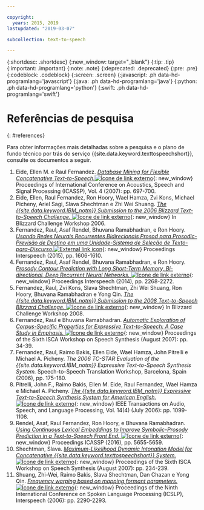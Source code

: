 ```yaml
---

copyright:
  years: 2015, 2019
lastupdated: "2019-03-07"

subcollection: text-to-speech

---
```


{:shortdesc: .shortdesc}
{:new_window: target="_blank"}
{:tip: .tip}
{:important: .important}
{:note: .note}
{:deprecated: .deprecated}
{:pre: .pre}
{:codeblock: .codeblock}
{:screen: .screen}
{:javascript: .ph data-hd-programlang='javascript'}
{:java: .ph data-hd-programlang='java'}
{:python: .ph data-hd-programlang='python'}
{:swift: .ph data-hd-programlang='swift'}

# Referências de pesquisa
{: #references}

Para obter informações mais detalhadas sobre a pesquisa e o plano de fundo técnico por trás do serviço {{site.data.keyword.texttospeechshort}}, consulte os documentos a seguir.

1.  Eide, Ellen M. e Raul Fernandez. [*Database Mining for Flexible Concatenative Text-to-Speech.*![Ícone de link externo](../../icons/launch-glyph.svg "Ícone de link externo")](http://ieeexplore.ieee.org/xpl/articleDetails.jsp?arnumber=4218196){: new_window} Proceedings of International Conference on Acoustics, Speech and Signal Processing (ICASSP), Vol. 4 (2007): pp. 697-700.
1.  Eide, Ellen, Raul Fernandez, Ron Hoory, Wael Hamza, Zvi Kons, Michael Picheny, Ariel Sagi, Slava Shechtman e Zhi Wei Shuang. [*The {{site.data.keyword.IBM_notm}} Submission to the 2006 Blizzard Text-to-Speech Challenge.* ![Ícone de link externo](../../icons/launch-glyph.svg "Ícone de link externo")](http://www.festvox.org/blizzard/bc2006/ibm_blizzard2006.pdf){: new_window} In Blizzard Challenge Workshop 2006.
1.  Fernandez, Raul, Asaf Rendel, Bhuvana Ramabhadran, e Ron Hoory. [*Usando Redes Neurais Recurrentes Bidirecionais Prosod para Prosodic-Previsão de Destino em uma Unidade-Sistema de Seleção de Texto-para-Discurso.*![External link icon](../../icons/launch-glyph.svg "External link icon")](https://www.researchgate.net/publication/295080074_Using_Deep_Bidirectional_Recurrent_Neural_Networks_for_Prosodic-Target_Prediction_in_a_Unit-Selection_Text-to-Speech_System){: new_window} Proceedings Interspeech (2015), pp. 1606-1610.
1.  Fernandez, Raul, Asaf Rendel, Bhuvana Ramabhadran, e Ron Hoory. [*Prosody Contour Prediction with Long Short-Term Memory, Bi-directional, Deep Recurrent Neural Networks.* ![Ícone de link externo](../../icons/launch-glyph.svg "Ícone de link externo")](https://www.researchgate.net/publication/267154161_Prosody_Contour_Prediction_with_Long_Short-Term_Memory_Bi-Directional_Deep_Recurrent_Neural_Networks){: new_window} Proceedings Interspeech (2014), pp. 2268-2272.
1.  Fernandez, Raul, Zvi Kons, Slava Shechtman, Zhi Wei Shuang, Ron Hoory, Bhuvana Ramabhadran e Yong Qin. [*The {{site.data.keyword.IBM_notm}} Submission to the 2008 Text-to-Speech Blizzard Challenge.* ![Ícone de link externo](../../icons/launch-glyph.svg "Ícone de link externo")](http://festvox.org/blizzard/bc2008/ibm_Blizzard2008.pdf){: new_window} In Blizzard Challenge Workshop 2008.
1.  Fernandez, Raul e Bhuvana Ramabhadran. [*Automatic Exploration of Corpus-Specific Properties for Expressive Text-to-Speech: A Case Study in Emphasis.* ![Ícone de link externo](../../icons/launch-glyph.svg "Ícone de link externo")](http://www.isca-speech.org/archive_open/archive_papers/ssw6/ssw6_034.pdf){: new_window} Proceedings of the Sixth ISCA Workshop on Speech Synthesis (August 2007): pp. 34-39.
1.  Fernandez, Raul, Raimo Bakis, Ellen Eide, Wael Hamza, John Pitrelli e Michael A. Picheny. *The 2006 TC-STAR Evaluation of the {{site.data.keyword.IBM_notm}} Expressive Text-to-Speech Synthesis System.* Speech-to-Speech Translation Workshop, Barcelona, Spain (2006), pp. 175-180.
1.  Pitrelli, John F., Raimo Bakis, Ellen M. Eide, Raul Fernandez, Wael Hamza e Michael A. Picheny. [*The {{site.data.keyword.IBM_notm}} Expressive Text-to-Speech Synthesis System for American English.* ![Ícone de link externo](../../icons/launch-glyph.svg "Ícone de link externo")](http://ieeexplore.ieee.org/xpl/login.jsp?tp=&arnumber=1643639&url=http%3A%2F%2Fieeexplore.ieee.org%2Fxpls%2Fabs_all.jsp%3Farnumber%3D1643639){: new_window} IEEE Transactions on Audio, Speech, and Language Processing, Vol. 14(4) (July 2006): pp. 1099-1108.
1.  Rendel, Asaf, Raul Fernandez, Ron Hoory, e Bhuvana Ramabhadran. [*Using Continuous Lexical Embeddings to Improve Symbolic-Prosody Prediction in a Text-to-Speech Front End.* ![Ícone de link externo](../../icons/launch-glyph.svg "Ícone de link externo")](http://www.icassp2016.org/Papers/ViewPapers.asp?PaperNum=3425){: new_window} Proceedings ICASSP (2016), pp. 5655-5659.
1.  Shechtman, Slava. [*Maximum-Likelihood Dynamic Intonation Model for Concatenative {{site.data.keyword.texttospeechshort}} System.* ![Ícone de link externo](../../icons/launch-glyph.svg "Ícone de link externo")](http://www.isca-speech.org/archive_open/archive_papers/ssw6/ssw6_234.pdf){: new_window} Proceedings of the Sixth ISCA Workshop on Speech Synthesis (August 2007): pp. 234-239.
1.  Shuang, Zhi-Wei, Raimo Bakis, Slava Shechtman, Dan Chazan e Yong Qin. [*Frequency warping based on mapping formant parameters.* ![Ícone de link externo](../../icons/launch-glyph.svg "Ícone de link externo")](https://www.researchgate.net/profile/Slava_Shechtman/publication/221491579_Frequency_warping_based_on_mapping_formant_parameters/links/55d462dd08ae7fb244f60c61.pdf){: new_window} Proceedings of the Ninth International Conference on Spoken Language Processing (ICSLP), Interspeech (2006): pp. 2290-2293.
